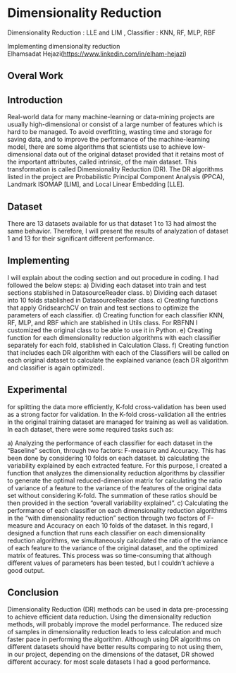 # Dimensionality Reduction
Dimensionality Reduction  : LLE and LIM , Classifier : KNN, RF, MLP, RBF

Implementing dimensionality reduction\
Elhamsadat Hejazi(https://www.linkedin.com/in/elham-hejazi)

## Overal Work

## Introduction

Real-world data for many machine-learning or data-mining projects are usually high-dimensional or consist of a large number of features which is hard to be managed. To avoid overfitting, wasting time and storage for saving data, and to improve the performance of the machine-learning model, there are some algorithms that scientists use to achieve low-dimensional data out of the original dataset provided that it retains most of the important attributes, called intrinsic, of the main dataset. This transformation is called Dimensionality Reduction (DR). The DR algorithms listed in the project are Probabilistic Principal Component Analysis (PPCA), Landmark ISOMAP [LIM], and Local Linear Embedding [LLE].

## Dataset

There are 13 datasets available for us that dataset 1 to 13 had almost the same behavior. Therefore, I will present the results of analyzation of dataset 1 and 13 for their significant different performance. 

## Implementing

I will explain about the coding section and out procedure in coding. I had followed the below steps:
a) Dividing each dataset into train and test sections stablished in DatasourceReader class.
b) Dividing each dataset into 10 folds stablished in DatasourceReader class.
c) Creating functions that apply GridsearchCV on train and test sections to optimize the parameters of each classifier.
d) Creating function for each classifier KNN, RF, MLP, and RBF which are stablished in Utils class. For RBFNN I customized the original class to be able to use it in Python.
e) Creating function for each dimensionality reduction algorithms with each classifier separately for each fold, stablished in Calculation Class.
f) Creating function that includes each DR algorithm with each of the Classifiers will be called on each original dataset to calculate the explained variance (each DR algorithm and classifier is again optimized).


## Experimental

for splitting the data more efficiently, K-fold cross-validation has been used as a strong factor for validation. In the K-fold cross-validation all the entries in the original training dataset are managed for training as well as validation. In each dataset, there were some required tasks such as:

a) Analyzing the performance of each classifier for each dataset in the “Baseline” section, through two factors: F-measure and Accuracy. This has been done by considering 10 folds on each dataset.
b) calculating the variability explained by each extracted feature. For this purpose, I created a function that analyzes the dimensionality reduction algorithms by classifier to generate the optimal reduced-dimension matrix for calculating the ratio of variance of a feature to the variance of the features of the original data set without considering K-fold. The summation of these ratios should be then provided in the section “overall variability explained”.
c) Calculating the performance of each classifier on each dimensionality reduction algorithms in the “with dimensionality reduction” section through two factors of F-measure and Accuracy on each 10 folds of the dataset. In this regard, I designed a function that runs each classifier on each dimensionality reduction algorithms, we simultaneously calculated the ratio of the variance of each feature to the variance of the original dataset, and the optimized matrix of features. This process was so time-consuming that although different values of parameters has been tested, but I couldn’t achieve a good output.

## Conclusion

Dimensionality Reduction (DR) methods can be used in data pre-processing to achieve efficient data reduction. Using the dimensionality reduction methods, will probably improve the model performance. The reduced size of samples in dimensionality reduction leads to less calculation and much faster pace in performing the algorithm.
Although using DR algorithms on different datasets should have better results comparing to not using them, in our project, depending on the dimensions of the dataset, DR showed different accuracy. for most scale datasets I had a good performance.
